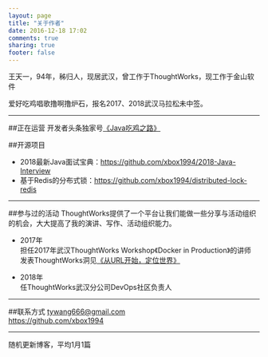 ```yaml
---
layout: page
title: "关于作者"
date: 2016-12-18 17:02
comments: true
sharing: true
footer: false
---
```

王天一，94年，秭归人，现居武汉，曾工作于ThoughtWorks，现工作于金山软件

爱好吃鸡唱歌撸啊撸炉石，报名2017、2018武汉马拉松未中签。

***
##正在运营
开发者头条独家号[《Java吃鸡之路》](https://toutiao.io/subjects/342253)

##开源项目
* 2018最新Java面试宝典：https://github.com/xbox1994/2018-Java-Interview
* 基于Redis的分布式锁：https://github.com/xbox1994/distributed-lock-redis

***
##参与过的活动
ThoughtWorks提供了一个平台让我们能做一些分享与活动组织的机会，大大提高了我的演讲、写作、活动组织能力。

* 2017年   
担任2017年武汉ThoughtWorks Workshop《Docker in Production》的讲师  
发表ThoughtWorks洞见[《从URL开始，定位世界》](http://insights.thoughtworks.cn/url-locates-the-world/)

* 2018年     
任ThoughtWorks武汉分公司DevOps社区负责人  

***
##联系方式
tywang666@gmail.com  
https://github.com/xbox1994
***

随机更新博客，平均1月1篇